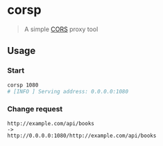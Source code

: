 
# corsp

> A simple [CORS](//developer.mozilla.org/docs/Web/HTTP/CORS) proxy tool

## Usage

### Start

```sh
corsp 1080
# [INFO ] Serving address: 0.0.0.0:1080
```

### Change request

```
http://example.com/api/books
->
http://0.0.0.0:1080/http://example.com/api/books
```

